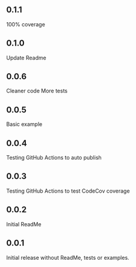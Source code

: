 ## 0.1.1

100% coverage

## 0.1.0

Update Readme

## 0.0.6

Cleaner code
More tests

## 0.0.5

Basic example

## 0.0.4

Testing
GitHub Actions to auto publish

## 0.0.3

Testing
GitHub Actions to test
CodeCov coverage

## 0.0.2

Initial ReadMe

## 0.0.1

Initial release without ReadMe, tests or examples.
